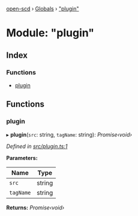 [open-scd](../README.md) › [Globals](../globals.md) › ["plugin"](_plugin_.md)

# Module: "plugin"

## Index

### Functions

* [plugin](_plugin_.md#plugin)

## Functions

###  plugin

▸ **plugin**(`src`: string, `tagName`: string): *Promise‹void›*

*Defined in [src/plugin.ts:1](https://github.com/openscd/open-scd/blob/a86044f/src/plugin.ts#L1)*

**Parameters:**

Name | Type |
------ | ------ |
`src` | string |
`tagName` | string |

**Returns:** *Promise‹void›*
